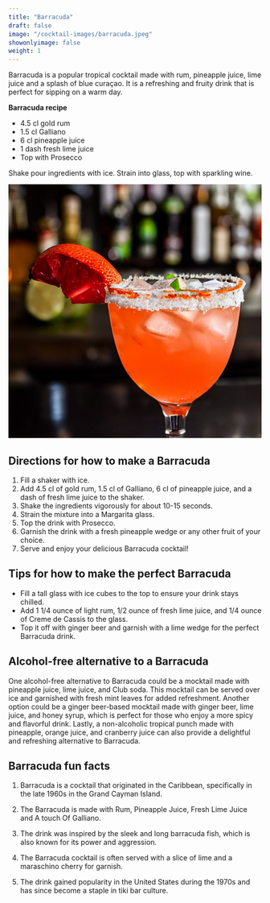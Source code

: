 ```yaml
---
title: "Barracuda"
draft: false
image: "/cocktail-images/barracuda.jpeg"
showonlyimage: false
weight: 1
---
```


Barracuda is a popular tropical cocktail made with rum, pineapple juice, lime juice and a splash of blue curaçao. It is a refreshing and fruity drink that is perfect for sipping on a warm day.

<!--more-->

**Barracuda recipe**

- 4.5 cl gold rum
- 1.5 cl Galliano
- 6 cl pineapple juice
- 1 dash fresh lime juice
- Top with Prosecco


Shake pour ingredients with ice. Strain into glass, top with sparkling wine.

![](/cocktail-images/barracuda.jpeg)


## Directions for how to make a Barracuda

1. Fill a shaker with ice.
2. Add 4.5 cl of gold rum, 1.5 cl of Galliano, 6 cl of pineapple juice, and a dash of fresh lime juice to the shaker.
3. Shake the ingredients vigorously for about 10-15 seconds.
4. Strain the mixture into a Margarita glass.
5. Top the drink with Prosecco.
6. Garnish the drink with a fresh pineapple wedge or any other fruit of your choice.
7. Serve and enjoy your delicious Barracuda cocktail!

## Tips for how to make the perfect Barracuda

- Fill a tall glass with ice cubes to the top to ensure your drink stays chilled.
- Add 1 1/4 ounce of light rum, 1/2 ounce of fresh lime juice, and 1/4 ounce of Creme de Cassis to the glass.
- Top it off with ginger beer and garnish with a lime wedge for the perfect Barracuda drink.

## Alcohol-free alternative to a Barracuda

One alcohol-free alternative to Barracuda could be a mocktail made with pineapple juice, lime juice, and Club soda. This mocktail can be served over ice and garnished with fresh mint leaves for added refreshment. Another option could be a ginger beer-based mocktail made with ginger beer, lime juice, and honey syrup, which is perfect for those who enjoy a more spicy and flavorful drink. Lastly, a non-alcoholic tropical punch made with pineapple, orange juice, and cranberry juice can also provide a delightful and refreshing alternative to Barracuda.

## Barracuda fun facts

1. Barracuda is a cocktail that originated in the Caribbean, specifically in the late 1960s in the Grand Cayman Island.

2. The Barracuda is made with Rum, Pineapple Juice, Fresh Lime Juice and A touch Of Galliano.

3. The drink was inspired by the sleek and long barracuda fish, which is also known for its power and aggression.

4. The Barracuda cocktail is often served with a slice of lime and a maraschino cherry for garnish.

5. The drink gained popularity in the United States during the 1970s and has since become a staple in tiki bar culture.
